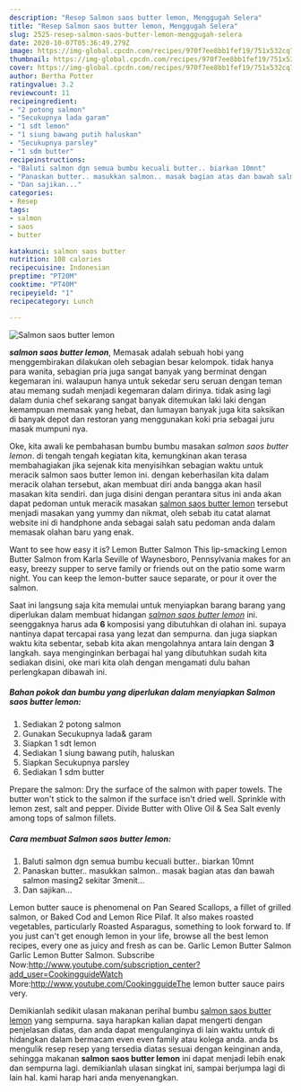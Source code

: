 ```yaml
---
description: "Resep Salmon saos butter lemon, Menggugah Selera"
title: "Resep Salmon saos butter lemon, Menggugah Selera"
slug: 2525-resep-salmon-saos-butter-lemon-menggugah-selera
date: 2020-10-07T05:36:49.279Z
image: https://img-global.cpcdn.com/recipes/970f7ee8bb1fef19/751x532cq70/salmon-saos-butter-lemon-foto-resep-utama.jpg
thumbnail: https://img-global.cpcdn.com/recipes/970f7ee8bb1fef19/751x532cq70/salmon-saos-butter-lemon-foto-resep-utama.jpg
cover: https://img-global.cpcdn.com/recipes/970f7ee8bb1fef19/751x532cq70/salmon-saos-butter-lemon-foto-resep-utama.jpg
author: Bertha Potter
ratingvalue: 3.2
reviewcount: 11
recipeingredient:
- "2 potong salmon"
- "Secukupnya lada garam"
- "1 sdt lemon"
- "1 siung bawang putih haluskan"
- "Secukupnya parsley"
- "1 sdm butter"
recipeinstructions:
- "Baluti salmon dgn semua bumbu kecuali butter.. biarkan 10mnt"
- "Panaskan butter.. masukkan salmon.. masak bagian atas dan bawah salmon masing2 sekitar 3menit..."
- "Dan sajikan..."
categories:
- Resep
tags:
- salmon
- saos
- butter

katakunci: salmon saos butter 
nutrition: 108 calories
recipecuisine: Indonesian
preptime: "PT20M"
cooktime: "PT40M"
recipeyield: "1"
recipecategory: Lunch

---
```



![Salmon saos butter lemon](https://img-global.cpcdn.com/recipes/970f7ee8bb1fef19/751x532cq70/salmon-saos-butter-lemon-foto-resep-utama.jpg)

<b><i>salmon saos butter lemon</i></b>, Memasak adalah sebuah hobi yang menggembirakan dilakukan oleh sebagian besar kelompok. tidak hanya para wanita, sebagian pria juga sangat banyak yang berminat dengan kegemaran ini. walaupun hanya untuk sekedar seru seruan dengan teman atau memang sudah menjadi kegemaran dalam dirinya. tidak asing lagi dalam dunia chef sekarang sangat banyak ditemukan laki laki dengan kemampuan memasak yang hebat, dan lumayan banyak juga kita saksikan di banyak depot dan restoran yang menggunakan koki pria sebagai juru masak mumpuni nya.

Oke, kita awali ke pembahasan bumbu bumbu masakan <i>salmon saos butter lemon</i>. di tengah tengah kegiatan kita, kemungkinan akan terasa membahagiakan jika sejenak kita menyisihkan sebagian waktu untuk meracik salmon saos butter lemon ini. dengan keberhasilan kita dalam meracik olahan tersebut, akan membuat diri anda bangga akan hasil masakan kita sendiri. dan juga disini dengan perantara situs ini anda akan dapat pedoman untuk meracik masakan <u>salmon saos butter lemon</u> tersebut menjadi masakan yang yummy dan nikmat, oleh sebab itu catat alamat website ini di handphone anda sebagai salah satu pedoman anda dalam memasak olahan baru yang enak.

Want to see how easy it is? Lemon Butter Salmon This lip-smacking Lemon Butter Salmon from Karla Seville of Waynesboro, Pennsylvania makes for an easy, breezy supper to serve family or friends out on the patio some warm night. You can keep the lemon-butter sauce separate, or pour it over the salmon.


Saat ini langsung saja kita memulai untuk menyiapkan barang barang yang diperlukan dalam membuat hidangan <u><i>salmon saos butter lemon</i></u> ini. seenggaknya harus ada <b>6</b> komposisi yang dibutuhkan di olahan ini. supaya nantinya dapat tercapai rasa yang lezat dan sempurna. dan juga siapkan waktu kita sebentar, sebab kita akan mengolahnya antara lain dengan <b>3</b> langkah. saya menginginkan berbagai hal yang dibutuhkan sudah kita sediakan disini, oke mari kita olah dengan mengamati dulu bahan perlengkapan dibawah ini.

<!--inarticleads1-->

##### Bahan pokok dan bumbu yang diperlukan dalam menyiapkan Salmon saos butter lemon:

1. Sediakan 2 potong salmon
1. Gunakan Secukupnya lada&amp; garam
1. Siapkan 1 sdt lemon
1. Sediakan 1 siung bawang putih, haluskan
1. Siapkan Secukupnya parsley
1. Sediakan 1 sdm butter


Prepare the salmon: Dry the surface of the salmon with paper towels. The butter won&#39;t stick to the salmon if the surface isn&#39;t dried well. Sprinkle with lemon zest, salt and pepper. Divide Butter with Olive Oil &amp; Sea Salt evenly among tops of salmon fillets. 

<!--inarticleads2-->

##### Cara membuat Salmon saos butter lemon:

1. Baluti salmon dgn semua bumbu kecuali butter.. biarkan 10mnt
1. Panaskan butter.. masukkan salmon.. masak bagian atas dan bawah salmon masing2 sekitar 3menit...
1. Dan sajikan...


Lemon butter sauce is phenomenal on Pan Seared Scallops, a fillet of grilled salmon, or Baked Cod and Lemon Rice Pilaf. It also makes roasted vegetables, particularly Roasted Asparagus, something to look forward to. If you just can&#39;t get enough lemon in your life, browse all the best lemon recipes, every one as juicy and fresh as can be. Garlic Lemon Butter Salmon Garlic Lemon Butter Salmon. Subscribe Now:http://www.youtube.com/subscription_center?add_user=CookingguideWatch More:http://www.youtube.com/CookingguideThe lemon butter sauce pairs very. 

Demikianlah sedikit ulasan makanan perihal bumbu <u>salmon saos butter lemon</u> yang sempurna. saya harapkan kalian dapat mengerti dengan penjelasan diatas, dan anda dapat mengulanginya di lain waktu untuk di hidangkan dalam bermacam even even family atau kolega anda. anda bs mengulik resep resep yang tersedia diatas sesuai dengan keinginan anda, sehingga makanan <b>salmon saos butter lemon</b> ini dapat menjadi lebih enak dan sempurna lagi. demikianlah ulasan singkat ini, sampai berjumpa lagi di lain hal. kami harap hari anda menyenangkan.
